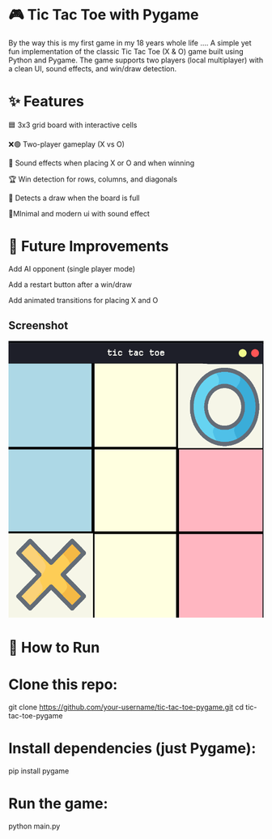 # 🎮 Tic Tac Toe with Pygame

By the way this is my first game in my 18 years whole life .... A simple yet fun implementation of the classic Tic Tac Toe (X & O) game built using Python and Pygame.
The game supports two players (local multiplayer) with a clean UI, sound effects, and win/draw detection.

# ✨ Features

🟦 3x3 grid board with interactive cells

❌🟢 Two-player gameplay (X vs O)

🎵 Sound effects when placing X or O and when winning

🏆 Win detection for rows, columns, and diagonals

🤝 Detects a draw when the board is full

🎨MInimal and modern ui with sound effect


# 🔮 Future Improvements

Add AI opponent (single player mode)

Add a restart button after a win/draw

Add animated transitions for placing X and O

## Screenshot
![Gameplay Screenshot](gameplay.png)

# 🚀 How to Run
# Clone this repo:

git clone https://github.com/your-username/tic-tac-toe-pygame.git
cd tic-tac-toe-pygame


# Install dependencies (just Pygame):

pip install pygame


# Run the game:

python main.py
